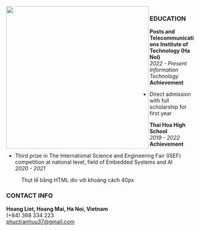<a href="https://samujjwaal.me/">
    <img src="https://github.com/PhucHuwu/PhucHuwu/blob/main/PhucHuwu.jpg" align="left" height="380" />
</a>

### EDUCATION
**Posts and Telecommunications Institute of Technology (Ha Noi)**  
*2022 - Present*  
*Information Technology*  
**Achievement**  
- Direct admission with full scholarship for first year  

**Thai Hoa High School**  
*2019 - 2022*  
**Achievement**  
- Third prize in The International Science and Engineering Fair (ISEF) competition at national level, field of Embedded Systems and AI  
*2020 - 2021*  

<div style="margin-left: 40px;">
    Thụt lề bằng HTML div với khoảng cách 40px
</div>

### CONTACT INFO

**Hoang Liet, Hoang Mai, Ha Noi, Vietnam**  
(+84) 368 334 223  
phuctranhuu37@gmail.com  
